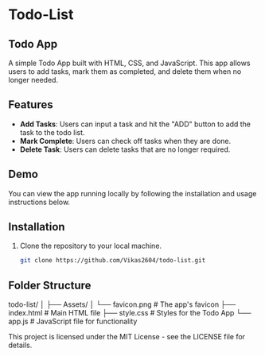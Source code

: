 # Todo-List
## Todo App

A simple Todo App built with HTML, CSS, and JavaScript. This app allows users to add tasks, mark them as completed, and delete them when no longer needed.

## Features

- **Add Tasks**: Users can input a task and hit the "ADD" button to add the task to the todo list.
- **Mark Complete**: Users can check off tasks when they are done.
- **Delete Task**: Users can delete tasks that are no longer required.

## Demo

You can view the app running locally by following the installation and usage instructions below.

## Installation

1. Clone the repository to your local machine.
   ```bash
   git clone https://github.com/Vikas2604/todo-list.git

## Folder Structure

todo-list/
│
├── Assets/
│   └── favicon.png        # The app's favicon
├── index.html             # Main HTML file
├── style.css              # Styles for the Todo App
└── app.js                 # JavaScript file for functionality

This project is licensed under the MIT License - see the LICENSE file for details.
